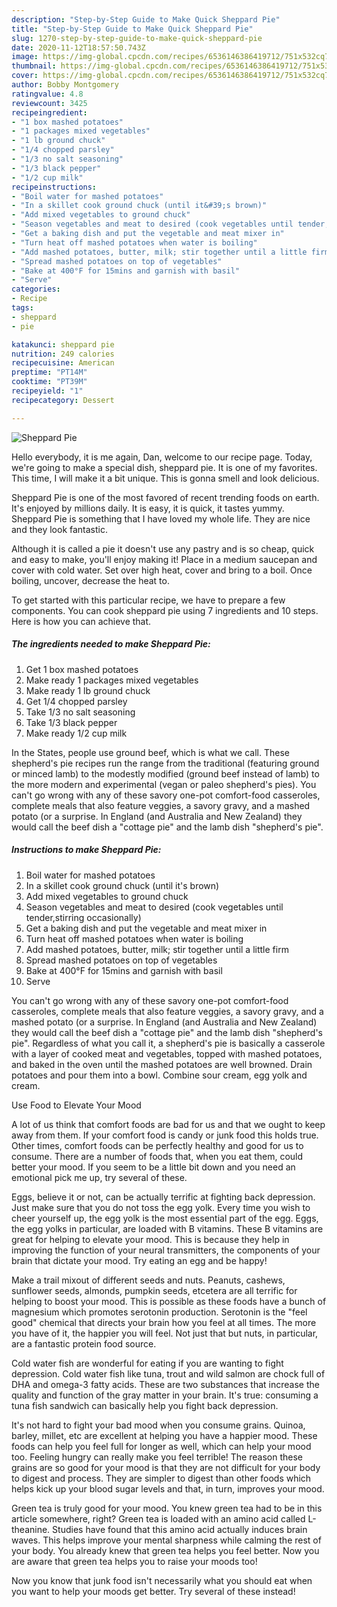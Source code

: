 ```yaml
---
description: "Step-by-Step Guide to Make Quick Sheppard Pie"
title: "Step-by-Step Guide to Make Quick Sheppard Pie"
slug: 1270-step-by-step-guide-to-make-quick-sheppard-pie
date: 2020-11-12T18:57:50.743Z
image: https://img-global.cpcdn.com/recipes/6536146386419712/751x532cq70/sheppard-pie-recipe-main-photo.jpg
thumbnail: https://img-global.cpcdn.com/recipes/6536146386419712/751x532cq70/sheppard-pie-recipe-main-photo.jpg
cover: https://img-global.cpcdn.com/recipes/6536146386419712/751x532cq70/sheppard-pie-recipe-main-photo.jpg
author: Bobby Montgomery
ratingvalue: 4.8
reviewcount: 3425
recipeingredient:
- "1 box mashed potatoes"
- "1 packages mixed vegetables"
- "1 lb ground chuck"
- "1/4 chopped parsley"
- "1/3 no salt seasoning"
- "1/3 black pepper"
- "1/2 cup milk"
recipeinstructions:
- "Boil water for mashed potatoes"
- "In a skillet cook ground chuck (until it&#39;s brown)"
- "Add mixed vegetables to ground chuck"
- "Season vegetables and meat to desired (cook vegetables until tender,stirring occasionally)"
- "Get a baking dish and put the vegetable and meat mixer in"
- "Turn heat off mashed potatoes when water is boiling"
- "Add mashed potatoes, butter, milk; stir together until a little firm"
- "Spread mashed potatoes on top of vegetables"
- "Bake at 400°F for 15mins and garnish with basil"
- "Serve"
categories:
- Recipe
tags:
- sheppard
- pie

katakunci: sheppard pie 
nutrition: 249 calories
recipecuisine: American
preptime: "PT14M"
cooktime: "PT39M"
recipeyield: "1"
recipecategory: Dessert

---
```



![Sheppard Pie](https://img-global.cpcdn.com/recipes/6536146386419712/751x532cq70/sheppard-pie-recipe-main-photo.jpg)

Hello everybody, it is me again, Dan, welcome to our recipe page. Today, we're going to make a special dish, sheppard pie. It is one of my favorites. This time, I will make it a bit unique. This is gonna smell and look delicious.

Sheppard Pie is one of the most favored of recent trending foods on earth. It's enjoyed by millions daily. It is easy, it is quick, it tastes yummy. Sheppard Pie is something that I have loved my whole life. They are nice and they look fantastic.

Although it is called a pie it doesn&#39;t use any pastry and is so cheap, quick and easy to make, you&#39;ll enjoy making it! Place in a medium saucepan and cover with cold water. Set over high heat, cover and bring to a boil. Once boiling, uncover, decrease the heat to.


To get started with this particular recipe, we have to prepare a few components. You can cook sheppard pie using 7 ingredients and 10 steps. Here is how you can achieve that.

<!--inarticleads1-->

##### The ingredients needed to make Sheppard Pie:

1. Get 1 box mashed potatoes
1. Make ready 1 packages mixed vegetables
1. Make ready 1 lb ground chuck
1. Get 1/4 chopped parsley
1. Take 1/3 no salt seasoning
1. Take 1/3 black pepper
1. Make ready 1/2 cup milk


In the States, people use ground beef, which is what we call. These shepherd&#39;s pie recipes run the range from the traditional (featuring ground or minced lamb) to the modestly modified (ground beef instead of lamb) to the more modern and experimental (vegan or paleo shepherd&#39;s pies). You can&#39;t go wrong with any of these savory one-pot comfort-food casseroles, complete meals that also feature veggies, a savory gravy, and a mashed potato (or a surprise. In England (and Australia and New Zealand) they would call the beef dish a &#34;cottage pie&#34; and the lamb dish &#34;shepherd&#39;s pie&#34;. 

<!--inarticleads2-->

##### Instructions to make Sheppard Pie:

1. Boil water for mashed potatoes
1. In a skillet cook ground chuck (until it&#39;s brown)
1. Add mixed vegetables to ground chuck
1. Season vegetables and meat to desired (cook vegetables until tender,stirring occasionally)
1. Get a baking dish and put the vegetable and meat mixer in
1. Turn heat off mashed potatoes when water is boiling
1. Add mashed potatoes, butter, milk; stir together until a little firm
1. Spread mashed potatoes on top of vegetables
1. Bake at 400°F for 15mins and garnish with basil
1. Serve


You can&#39;t go wrong with any of these savory one-pot comfort-food casseroles, complete meals that also feature veggies, a savory gravy, and a mashed potato (or a surprise. In England (and Australia and New Zealand) they would call the beef dish a &#34;cottage pie&#34; and the lamb dish &#34;shepherd&#39;s pie&#34;. Regardless of what you call it, a shepherd&#39;s pie is basically a casserole with a layer of cooked meat and vegetables, topped with mashed potatoes, and baked in the oven until the mashed potatoes are well browned. Drain potatoes and pour them into a bowl. Combine sour cream, egg yolk and cream. 

Use Food to Elevate Your Mood


A lot of us think that comfort foods are bad for us and that we ought to keep away from them. If your comfort food is candy or junk food this holds true. Other times, comfort foods can be perfectly healthy and good for us to consume. There are a number of foods that, when you eat them, could better your mood. If you seem to be a little bit down and you need an emotional pick me up, try several of these.

Eggs, believe it or not, can be actually terrific at fighting back depression. Just make sure that you do not toss the egg yolk. Every time you wish to cheer yourself up, the egg yolk is the most essential part of the egg. Eggs, the egg yolks in particular, are loaded with B vitamins. These B vitamins are great for helping to elevate your mood. This is because they help in improving the function of your neural transmitters, the components of your brain that dictate your mood. Try eating an egg and be happy!

Make a trail mixout of different seeds and nuts. Peanuts, cashews, sunflower seeds, almonds, pumpkin seeds, etcetera are all terrific for helping to boost your mood. This is possible as these foods have a bunch of magnesium which promotes serotonin production. Serotonin is the "feel good" chemical that directs your brain how you feel at all times. The more you have of it, the happier you will feel. Not just that but nuts, in particular, are a fantastic protein food source.

Cold water fish are wonderful for eating if you are wanting to fight depression. Cold water fish like tuna, trout and wild salmon are chock full of DHA and omega-3 fatty acids. These are two substances that increase the quality and function of the gray matter in your brain. It's true: consuming a tuna fish sandwich can basically help you fight back depression. 

It's not hard to fight your bad mood when you consume grains. Quinoa, barley, millet, etc are excellent at helping you have a happier mood. These foods can help you feel full for longer as well, which can help your mood too. Feeling hungry can really make you feel terrible! The reason these grains are so good for your mood is that they are not difficult for your body to digest and process. They are simpler to digest than other foods which helps kick up your blood sugar levels and that, in turn, improves your mood.

Green tea is truly good for your mood. You knew green tea had to be in this article somewhere, right? Green tea is loaded with an amino acid called L-theanine. Studies have found that this amino acid actually induces brain waves. This helps improve your mental sharpness while calming the rest of your body. You already knew that green tea helps you feel better. Now you are aware that green tea helps you to raise your moods too!

Now you know that junk food isn't necessarily what you should eat when you want to help your moods get better. Try several of these instead!

